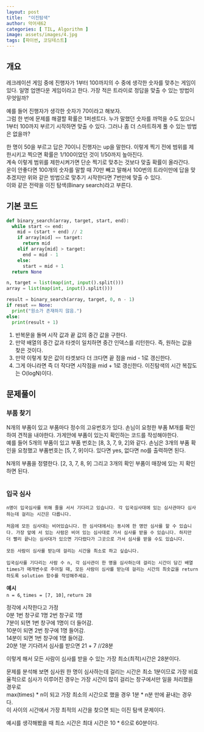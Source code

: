 ```yaml
---
layout: post
title:  "이진탐색"
author: 악어새62
categories: [ TIL, Algorithm ]
image: assets/images/4.jpg
tags: [파이썬, 코딩테스트]
---
```

## 개요

레크레이션 게임 중에 진행자가 1부터 100까지의 수 중에 생각한 숫자를 맞추는 게임이 있다. 일명 업앤다운 게임이라고 한다. 가장 적은 트라이로 정답을 맞출 수 있는 방법이 무엇일까?

예를 들어 진행자가 생각한 숫자가 70이라고 해보자.  
그럼 한 번에 문제를 해결할 확률은 1퍼센트다. 누가 말했던 숫자를 까먹을 수도 있으니 1부터 100까지 부르기 시작하면 맞출 수 있다. 그러나 좀 더 스마트하게 풀 수 있는 방법은 없을까?  

한 명이 50을 부르고 답은 70이니 진행자는 up을 말한다. 이렇게 찍기 전에 범위를 제한시키고 찍으면 확률은 1/100이었던 것이 1/50까지 높아진다.    
계속 이렇게 범위를 제한시켜가면 단순 찍기로 맞추는 것보다 맞출 확률이 올라간다.  
운이 안좋다면 100개의 숫자를 말할 때 70만 빼고 말해서 100번의 트라이만에 답을 맞추겠지만 위와 같은 방법으로 맞추기 시작한다면 7번만에 맞출 수 있다.  
이와 같은 전략을 이진 탐색(Binary search)라고 부른다.

## 기본 코드

```py
def binary_search(array, target, start, end):
  while start <= end:
    mid = (start + end) // 2
    if array[mid] == target:
      return mid
    elif array[mid] > target:
      end = mid - 1
    else:
      start = mid + 1
  return None

n, target = list(map(int, input().split()))
array = list(map(int, input().split()))

result = binary_search(array, target, 0, n - 1)
if resut == None:
  print("원소가 존재하지 않음.")
else:
  print(result + 1)
```
1. 반복문을 돌며 시작 값과 끝 값의 중간 값을 구한다.
2. 만약 배열의 중간 값과 타겟이 일치하면 중간 인덱스를 리턴한다. 즉, 원하는 값을 찾은 것이다.
3. 만약 이렇게 찾은 값이 타겟보다 더 크다면 끝 점을 mid - 1로 갱신한다.
4. 그게 아니라면 즉 더 작다면 시작점을 mid + 1로 갱신한다.
이진탐색의 시간 복잡도는 O(logN)이다.

## 문제풀이

### 부품 찾기

N개의 부품이 있고 부품마다 정수의 고유번호가 있다. 손님이 요청한 부품 M개를 확인하여 견적을 내야한다. 가게안에 부품이 있는지 확인하는 코드를 작성해야한다.  
예를 들어 5개의 부품이 있고 부품 번호는 [8, 3, 7, 9, 2]와 같다. 손님은 3개의 부품 확인을 요청했고 부품번호는 [5, 7, 9]이다.
있다면 yes, 없다면 no를 출력하면 된다.

N개의 부품을 정렬한다. [2, 3, 7, 8, 9] 그리고 3개의 확인 부품이 매장에 있는 지 확인하면 된다.
```py

```

### 입국 심사

```
n명이 입국심사를 위해 줄을 서서 기다리고 있습니다. 각 입국심사대에 있는 심사관마다 심사하는데 걸리는 시간은 다릅니다.

처음에 모든 심사대는 비어있습니다. 한 심사대에서는 동시에 한 명만 심사를 할 수 있습니다. 가장 앞에 서 있는 사람은 비어 있는 심사대로 가서 심사를 받을 수 있습니다. 하지만 더 빨리 끝나는 심사대가 있으면 기다렸다가 그곳으로 가서 심사를 받을 수도 있습니다.

모든 사람이 심사를 받는데 걸리는 시간을 최소로 하고 싶습니다.

입국심사를 기다리는 사람 수 n, 각 심사관이 한 명을 심사하는데 걸리는 시간이 담긴 배열 times가 매개변수로 주어질 때, 모든 사람이 심사를 받는데 걸리는 시간의 최솟값을 return 하도록 solution 함수를 작성해주세요.
```
**예시**  
`n = 6`, `times = [7, 10]`, `return 28`

정각에 시작한다고 가정  
0분 1번 창구로 1명 2번 창구로 1명  
7분이 되면 1번 창구에 1명이 더 들어감.  
10분이 되면 2번 창구에 1명 들어감.  
14분이 되면 1번 창구에 1명 들어감.  
20분 1분 기다려서 심사를 받으면 21 + 7 //28분  

이렇게 해서 모든 사람이 심사를 받을 수 있는 가장 최소(최적)시간은 28분이다.

문제를 분석해 보면 심사원 한 명이 심사하는데 걸리는 시간은 최소 1분이므로 가장 비효율적으로 심사가 이루어진 경우는 가장 시간이 많이 걸리는 창구에서만 일을 처리했을 경우로  
max(times) * n이 되고 가장 최소의 시간으로 했을 경우 1분 * n분 만에 끝내는 경우다.  
이 사이의 시간에서 가장 최적의 시간을 찾으면 되는 이진 탐색 문제이다.  

예시를 생각해봤을 때 최소 시간은  최대 시간은 10 * 6으로 60분이다.